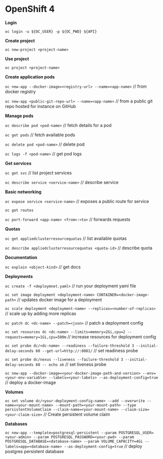 # OpenShift 4

**Login**

`oc login -u ${OC_USER} -p ${OC_PWD} ${API}`

**Create project**

`oc new-project <project-name>`

**Use project**

`oc project <project-name>`

**Create application pods**

`oc new-app --docker-image=<registry-url> --name=<app-name>`    // from docker registry

`oc new-app <public-git-repo-url> --name=<app-name>`            // from a public git repo hosted for instance on GitHub

**Manage pods**

`oc describe pod <pod-name>`                                    // fetch details for a pod

`oc get pods`                                                   // fetch available pods

`oc delete pod <pod-name>`                                      // delete pod

`oc logs -f <pod-name>`                                         // get pod logs

**Get services**

`oc get svc`                                                    // list project services

`oc describe service <service-name>`                            // describe service

**Basic networking**

`oc expose service <service-name>`                               // exposes a public route for service

`oc get routes`

`oc port-forward <app-name> <from>:<to>`                          // forwards requests

**Quotas**

`oc get appliedclusterresourcequotas`                            // list available quotas

`oc describe appliedclusterresourcequotas <quota-id>`            // describe quota

**Documentation**

`oc explain <object-kind>` // get docs

**Deployments**

`oc create -f <deploymnet.yaml>` // run your deployment yaml file

`oc set image deployment <deployment-name> CONTAINER=<docker-image-path>` // updates docker image for a deployment

`oc scale deployment <deployment-name> --replicas=<number-of-replicas>` // scale up by adding more replicas

`oc patch dc <dc-name> --patch=<json>` // patch a deployment config

`oc set resources dc <dc-name> --limits=memory=2Gi,cpu=2 --requests=memory=1Gi,cpu=500m` // increase resources for deployment config

`oc set probe dc/<dc-name> --readiness --failure-threshold 3 --initial-delay-seconds 60 --get-url=http://:8081/`  // set readiness probe

`oc set probe dc/nexus --liveness --failure-threshold 3 --initial-delay-seconds 60 -- echo ok`  // set liveness probe

`oc new-app --docker-image=<your-docker-image-path-and-version> --env=<your-env-variable> --labels=<your-labels> --as-deployment-config=true` // deploy a docker-image

**Volumes**

`oc set volume dc/<your-deployment-config-name> --add --overwrite --name=<your-mount-name> --mount-path=<your-mount-path> --type persistentVolumeClaim --claim-name=<your-mount-name> --claim-size=<your-claim-size>`  // Create persistent volume claim 

**Databases**

`oc new-app --template=postgresql-persistent --param POSTGRESQL_USER=<your-admin> --param POSTGRESQL_PASSWORD=<your-pwd> --param POSTGRESQL_DATABASE=<database-name> --param VOLUME_CAPACITY=4Gi --labels=app=<database-name> --as-deployment-config=true` // deploy postgres persistent database
